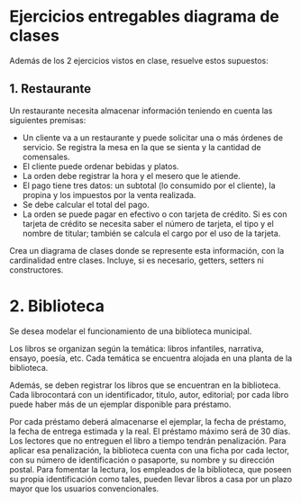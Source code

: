 # Ejercicios entregables diagrama de clases

Además de los 2 ejercicios vistos en clase, resuelve estos supuestos:

## 1. Restaurante

Un restaurante necesita almacenar información teniendo en cuenta las siguientes premisas:

* Un cliente va a un restaurante y puede solicitar una o más órdenes de servicio. Se registra la mesa en la que se sienta y la cantidad de comensales.
* El cliente puede ordenar bebidas y platos.
* La orden debe registrar la hora y el mesero que le atiende.
* El pago tiene tres datos: un subtotal (lo consumido por el cliente), la propina y los impuestos por la venta realizada.
* Se debe calcular el total del pago.
* La orden se puede pagar en efectivo o con tarjeta de crédito. Si es con tarjeta de crédito se necesita saber el número de tarjeta, el tipo y el nombre de titular; también se calcula el cargo por el uso de la tarjeta.

Crea un diagrama de clases donde se represente esta información, con la cardinalidad entre clases. Incluye, si es necesario, getters, setters ni constructores.

# 2. Biblioteca

Se	desea	modelar	el	funcionamiento	de	una	biblioteca	municipal.

Los	libros	se	organizan	según	la	temática:	libros	infantiles,	narrativa,	ensayo,	poesía,	etc. Cada	temática	se	encuentra	alojada	en	una	planta	de	la	biblioteca.

Además,	 se	 deben	 registrar	 los	 libros	 que	 se	 encuentran	 en	 la	 biblioteca.	Cada librocontará	con	un	identificador,	titulo,	autor, editorial;	por	cada	libro	puede	haber	más	de	un ejemplar	disponible	para	préstamo.

Por	 cada	 préstamo	 deberá	 almacenarse	 el	 ejemplar,	 la	 fecha	 de	 préstamo,	 la	 fecha de	entrega	 estimada	 y	 la	 real.	 El	 préstamo	máximo	 será	 de	 30	 días.	 Los	 lectores	 que no	entreguen	 el	 libro	 a	 tiempo	 tendrán	 penalización. Para	 aplicar esa penalización,	 la	biblioteca	 cuenta	 con	 una	 ficha	 por	 cada	 lector,	 con	 su	 número	 de	 identificación	 o pasaporte,	su	nombre	y	su	dirección	postal.	Para	fomentar	la	lectura,	los	empleados	de	la	biblioteca,	que	poseen	su	propia	identificación	como	tales,	pueden	llevar	libros	a	casa	por	un	plazo	mayor	que	los	usuarios	convencionales.
